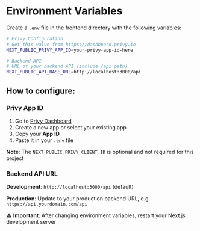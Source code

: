 # Environment Variables

Create a `.env` file in the frontend directory with the following variables:

```bash
# Privy Configuration
# Get this value from https://dashboard.privy.io
NEXT_PUBLIC_PRIVY_APP_ID=your-privy-app-id-here

# Backend API
# URL of your backend API (include /api path)
NEXT_PUBLIC_API_BASE_URL=http://localhost:3000/api
```

## How to configure:

### Privy App ID

1. Go to [Privy Dashboard](https://dashboard.privy.io)
2. Create a new app or select your existing app
3. Copy your **App ID**
4. Paste it in your `.env` file

**Note**: The `NEXT_PUBLIC_PRIVY_CLIENT_ID` is optional and not required for this project

### Backend API URL

**Development**: `http://localhost:3000/api` (default)

**Production**: Update to your production backend URL, e.g. `https://api.yourdomain.com/api`

⚠️ **Important**: After changing environment variables, restart your Next.js development server
